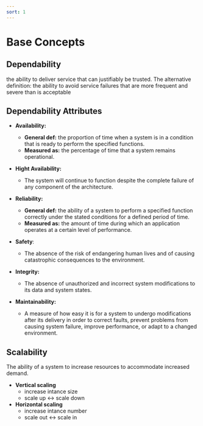 ```yaml
---
sort: 1
---
```


# Base Concepts

## Dependability
the ability to deliver service that can justifiably be trusted.
The alternative definition: the ability to avoid service failures that are more frequent and severe than is acceptable

## Dependability Attributes


- **Availability:**
    - **General def:** the proportion of time when a system is in a condition that is ready to perform the specified functions.
    - **Measured as:** the percentage of time that a system remains operational.
- **Hight Availability:**
  - The system will continue to function despite the complete failure of any component of the architecture.

- **Reliability:**
  - **General def:** the ability of a system to perform a specified function correctly under the stated conditions for a defined period of time.
  - **Measured as:** the amount of time during which an application operates at a certain level of performance.

- **Safety**:
  - The absence of the risk of endangering human lives and of causing catastrophic consequences to the environment.

- **Integrity:**
  - The absence of unauthorized and incorrect system modifications to its data and system states.

- **Maintainability:**
  - A measure of how easy it is for a system to undergo modifications after its delivery in order to correct faults, prevent problems from causing system failure, improve performance, or adapt to a changed environment.




## Scalability
The ability of a system to increase resources to accommodate increased demand.

- **Vertical scaling**
  - increase intance size
  - scale up <-> scale down
- **Horizontal scaling**
  - increase intance number
  - scale out <-> scale in
